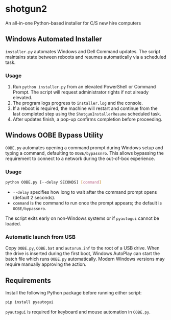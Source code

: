 # shotgun2
An all-in-one Python-based installer for C/S new hire computers

## Windows Automated Installer

`installer.py` automates Windows and Dell Command updates. The script maintains state between reboots and resumes automatically via a scheduled task.
### Usage
1. Run `python installer.py` from an elevated PowerShell or Command Prompt. The script will request administrator rights if not already elevated.
2. The program logs progress to `installer.log` and the console.
3. If a reboot is required, the machine will restart and continue from the last completed step using the `ShotgunInstallerResume` scheduled task.
4. After updates finish, a pop-up confirms completion before proceeding.

## Windows OOBE Bypass Utility

`OOBE.py` automates opening a command prompt during Windows setup and typing a command, defaulting to `OOBE/bypassnro`. This allows bypassing the requirement to connect to a network during the out-of-box experience.

### Usage
```bash
python OOBE.py [--delay SECONDS] [command]
```
- `--delay` specifies how long to wait after the command prompt opens (default 2 seconds).
- `command` is the command to run once the prompt appears; the default is `OOBE/bypassnro`.

The script exits early on non-Windows systems or if `pyautogui` cannot be loaded.

### Automatic launch from USB

Copy `OOBE.py`, `OOBE.bat` and `autorun.inf` to the root of a USB drive. When
the drive is inserted during the first boot, Windows AutoPlay can start the
batch file which runs `OOBE.py` automatically. Modern Windows versions may
require manually approving the action.

## Requirements

Install the following Python package before running either script:

```bash
pip install pyautogui
```

`pyautogui` is required for keyboard and mouse automation in `OOBE.py`.
